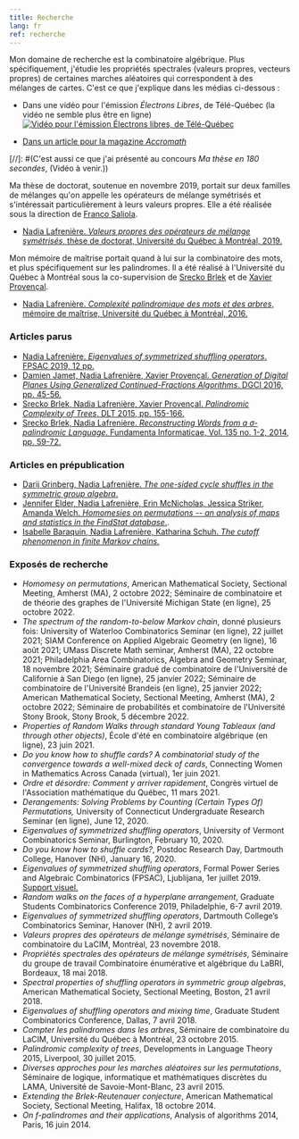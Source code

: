 ```yaml
---
title: Recherche
lang: fr
ref: recherche
---
```


Mon domaine de recherche est la combinatoire algébrique. Plus spécifiquement, j'étudie les propriétés spectrales (valeurs propres, vecteurs propres) de certaines marches aléatoires qui correspondent à des mélanges de cartes. C'est ce que j'explique dans les médias ci-dessous :

- Dans une vidéo pour l'émission _Électrons Libres_, de Télé-Québec (la vidéo ne semble plus être en ligne)
[![Vidéo pour l'émission _Électrons libres_, de Télé-Québec](https://images.telequebec.tv/medias/036666/default/w1920_h1080.jpg)](https://electronslibres.telequebec.tv/episodes/36666)

 - [Dans un article pour la magazine _Accromath_](https://accromath.uqam.ca/2021/10/ordre-et-desordre-comment-y-arriver-rapidement/)

[//]: #(C'est aussi ce que j'ai présenté au concours _Ma thèse en 180 secondes_, (Vidéo à venir.))

Ma thèse de doctorat, soutenue en novembre 2019, portait sur deux familles de mélanges qu'on appelle les opérateurs de mélange symétrisés et s'intéressait particulièrement à leurs valeurs propres. Elle a été réalisée sous la direction de [Franco Saliola](http://lacim.uqam.ca/~saliola/).
- [Nadia Lafrenière. _Valeurs propres des opérateurs de mélange symétrisés_, thèse de doctorat, Université du Québec à Montréal, 2019.](these.pdf)

Mon mémoire de maîtrise portait quand à lui sur la combinatoire des mots, et plus spécifiquement sur les palindromes. Il a été réalisé à l'Université du Québec à Montréal sous la co-supervision de [Srecko Brlek](http://lacim.uqam.ca/~brlek/) et de [Xavier Provençal](https://www.lama.univ-smb.fr/pagesmembres/provencal/). 
- [Nadia Lafrenière. _Complexité palindromique des mots et des arbres_, mémoire de maîtrise, Université du Québec à Montréal, 2016.](memoire.pdf)

### Articles parus
- [Nadia Lafrenière. _Eigenvalues of symmetrized shuffling operators_. FPSAC 2019, 12 pp.](https://arxiv.org/abs/1811.07196)
- [Damien Jamet, Nadia Lafrenière, Xavier Provençal. _Generation of Digital Planes Using Generalized Continued-Fractions Algorithms_. DGCI 2016, pp. 45-56.](JLP-DGCI2016.pdf)
- [Srecko Brlek, Nadia Lafrenière, Xavier Provençal. _Palindromic Complexity of Trees_. DLT 2015, pp. 155-166.](https://arxiv.org/abs/1505.02695)
- [Srecko Brlek, Nadia Lafrenière. _Reconstructing Words from a σ-palindromic Language_. Fundamenta Informaticae, Vol.  135 no. 1-2, 2014, pp. 59-72.](BL-sigma-pal.pdf)

### Articles en prépublication
- [Darij Grinberg, Nadia Lafrenière. _The one-sided cycle shuffles in the symmetric group algebra_.](https://arxiv.org/abs/2212.06274)
- [Jennifer Elder, Nadia Lafrenière, Erin McNicholas, Jessica Striker, Amanda Welch. _Homomesies on permutations -- an analysis of maps and statistics in the FindStat database_.](https://arxiv.org/abs/2206.13409).
- [Isabelle Baraquin, Nadia Lafrenière, Katharina Schuh. _The cutoff phenomenon in finite Markov chains._](Snapshot_cutoff_first_submission_english.pdf)


### Exposés de recherche
- _Homomesy on permutations_, American Mathematical Society, Sectional Meeting, Amherst (MA), 2 octobre 2022; Séminaire de combinatoire et de théorie des graphes de l'Université Michigan State (en ligne), 25 octobre 2022.
- _The spectrum of the random-to-below Markov chain_, donné plusieurs fois: University of Waterloo Combinatorics Seminar (en ligne), 22 juillet 2021;  SIAM Conference on Applied Algebraic Geometry (en ligne), 16 août 2021; UMass Discrete Math seminar, Amherst (MA), 22 octobre 2021; Philadelphia Area Combinatorics, Algebra and Geometry Seminar, 18 novembre 2021; Séminaire gradué de combinatoire de l'Université de Californie à San Diego (en ligne), 25 janvier 2022; Séminaire de combinatoire de l'Université Brandeis (en ligne), 25 janvier 2022;  American Mathematical Society, Sectional Meeting, Amherst (MA), 2 octobre 2022; Séminaire de probabilités et combinatoire de l'Université Stony Brook, Stony Brook, 5 décembre 2022.
- _Properties of Random Walks through standard Young Tableaux (and through other objects)_, École d'été en combinatoire algébrique (en ligne), 23 juin 2021.
- _Do you know how to shuffle cards? A combinatorial study of the convergence towards a well-mixed deck of cards_, Connecting Women in Mathematics Across Canada (virtual), 1er juin 2021.
- _Ordre et désordre: Comment y arriver rapidement_, Congrès virtuel de l'Association mathématique du Québec, 11 mars 2021.
- _Derangements: Solving Problems by Counting (Certain Types Of) Permutations,_ University of Connecticut Undergraduate Research Seminar (en ligne), June 12, 2020.
- _Eigenvalues of symmetrized shuffling operators_, University of Vermont Combinatorics Seminar, Burlington, February 10, 2020.
- _Do you know how to shuffle cards?_, Postdoc Research Day, Dartmouth College, Hanover (NH), January 16, 2020.
- _Eigenvalues of symmetrized shuffling operators_, Formal Power Series and Algebraic Combinatorics (FPSAC), Ljublijana, 1er juillet 2019. [Support visuel.](http://fpsac2019.fmf.uni-lj.si/resources/Slides/147slides.pdf)
- _Random walks on the faces of a hyperplane arrangement_, Graduate Students Combinatorics Conference 2019, Philadelphie, 6-7 avril 2019.
- _Eigenvalues of symmetrized shuffling operators_, Dartmouth College’s Combinatorics Seminar, Hanover (NH), 2 avril 2019.
- _Valeurs propres des opérateurs de mélange symétrisés_, Séminaire de combinatoire du LaCIM, Montréal, 23 novembre 2018.
- _Propriétés spectrales des opérateurs de mélange symétrisés_, Séminaire du groupe de travail Combinatoire énumérative et algébrique du LaBRI, Bordeaux, 18 mai 2018.
- _Spectral properties of shuffling operators in symmetric group algebras_, American Mathematical Society, Sectional Meeting, Boston, 21 avril 2018.
- _Eigenvalues of shuffling operators and mixing time_, Graduate Student Combinatorics Conference, Dallas, 7 avril 2018.
- _Compter les palindromes dans les arbres_, Séminaire de combinatoire du LaCIM, Université du Québec à Montréal, 23 octobre 2015.
- _Palindromic complexity of trees_, Developments in Language Theory 2015, Liverpool, 30 juillet 2015.
- _Diverses approches pour les marches aléatoires sur les permutations_, Séminaire de logique, informatique et mathématiques discrètes du LAMA, Université de Savoie-Mont-Blanc, 23 avril 2015.
- _Extending the Brlek-Reutenauer conjecture_, American Mathematical Society, Sectional Meeting, Halifax, 18 octobre 2014.
- _On f-palindromes and their applications_, Analysis of algorithms 2014, Paris, 16 juin 2014.
